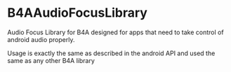 # B4AAudioFocusLibrary

Audio Focus Library for B4A designed for apps that need to take control of android audio properly.

Usage is exactly the same as described in the android API and used the same as any other B4A library
